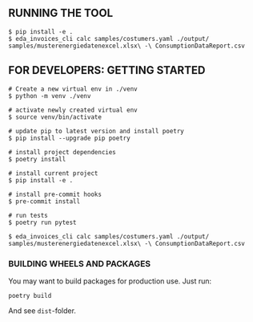 ## RUNNING THE TOOL

    $ pip install -e .
    $ eda_invoices_cli calc samples/costumers.yaml ./output/ samples/musterenergiedatenexcel.xlsx\ -\ ConsumptionDataReport.csv


## FOR DEVELOPERS: GETTING STARTED

    # Create a new virtual env in ./venv
    $ python -m venv ./venv

    # activate newly created virtual env
    $ source venv/bin/activate

    # update pip to latest version and install poetry
    $ pip install --upgrade pip poetry

    # install project dependencies
    $ poetry install

    # install current project
    $ pip install -e .

    # install pre-commit hooks
    $ pre-commit install

    # run tests
    $ poetry run pytest

    $ eda_invoices_cli calc samples/costumers.yaml ./output/ samples/musterenergiedatenexcel.xlsx\ -\ ConsumptionDataReport.csv


### BUILDING WHEELS AND PACKAGES

You may want to build packages for production use. Just run:

    poetry build

And see `dist`-folder.
